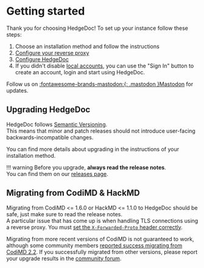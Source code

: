 # Getting started

Thank you for choosing HedgeDoc!
To set up your instance follow these steps:

1. Choose an installation method and follow the instructions
2. [Configure your reverse proxy](https://docs.hedgedoc.org/guides/reverse-proxy/)
3. [Configure HedgeDoc](https://docs.hedgedoc.org/configuration/)
4. If you didn't disable [local accounts](/configuration/#email-local-account), you can use the "Sign In" button to
   create an account, login and start using HedgeDoc.

Follow us on <a href="https://social.hedgedoc.org/" target="_blank" rel="noreferer noopener">:fontawesome-brands-mastodon:{: .mastodon }Mastodon</a> for updates.

## Upgrading HedgeDoc

HedgeDoc follows [Semantic Versioning](https://semver.org/).  
This means that minor and patch releases should not introduce user-facing backwards-incompatible changes.

You can find more details about upgrading in the instructions of your installation method.

!!! warning
    Before you upgrade, **always read the release notes**.  
    You can find them on our [releases page](https://hedgedoc.org/releases/).

## Migrating from CodiMD & HackMD
Migrating from CodiMD <= 1.6.0 or HackMD <= 1.1.0 to HedgeDoc should be safe,
just make sure to read the release notes.  
A particular issue that has come up is when handling TLS connections using a reverse proxy.
You must [set the `X-Forwarded-Proto` header correctly](https://docs.hedgedoc.org/guides/reverse-proxy/#reverse-proxy-config).

Migrating from more recent versions of CodiMD is not guaranteed to work, although some community members
[reported success migrating from CodiMD 2.2](https://community.hedgedoc.org/t/solved-upgrade-from-dockerlized-codimd/271).
If you successfully migrated from other versions, please report your upgrade results in the [community forum](https://community.hedgedoc.org/).
